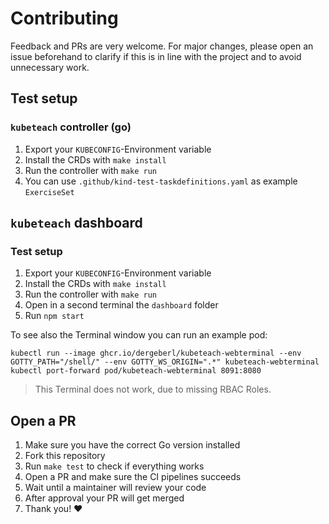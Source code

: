 # Contributing

Feedback and PRs are very welcome. For major changes, please open an issue beforehand to clarify if this is in line with the project and to avoid unnecessary work.

## Test setup

### `kubeteach` controller (go)

1. Export your `KUBECONFIG`-Environment variable
2. Install the CRDs with `make install`
3. Run the controller with `make run` 
4. You can use `.github/kind-test-taskdefinitions.yaml` as example `ExerciseSet`

## `kubeteach` dashboard 

### Test setup

1. Export your `KUBECONFIG`-Environment variable
2. Install the CRDs with `make install`
3. Run the controller with `make run`
4. Open in a second terminal the `dashboard` folder
5. Run `npm start`

To see also the Terminal window you can run an example pod:
```shell
kubectl run --image ghcr.io/dergeberl/kubeteach-webterminal --env GOTTY_PATH="/shell/" --env GOTTY_WS_ORIGIN=".*" kubeteach-webterminal
kubectl port-forward pod/kubeteach-webterminal 8091:8080
```

> This Terminal does not work, due to missing RBAC Roles.

## Open a PR

1. Make sure you have the correct Go version installed
2. Fork this repository
3. Run `make test` to check if everything works
4. Open a PR and make sure the CI pipelines succeeds
5. Wait until a maintainer will review your code
6. After approval your PR will get merged
7. Thank you! :heart:
